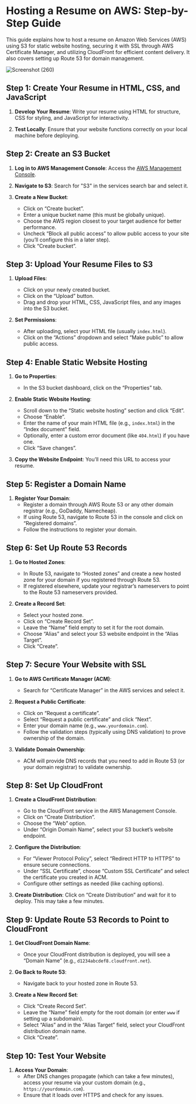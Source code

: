 
# Hosting a Resume on AWS: Step-by-Step Guide

This guide explains how to host a resume on Amazon Web Services (AWS) using S3 for static website hosting, securing it with SSL through AWS Certificate Manager, and utilizing CloudFront for efficient content delivery. It also covers setting up Route 53 for domain management.




![Screenshot (260)](https://github.com/user-attachments/assets/bdd1f26b-ae1a-4fb1-9991-59f30309d301)

## Step 1: Create Your Resume in HTML, CSS, and JavaScript

1. **Develop Your Resume**: Write your resume using HTML for structure, CSS for styling, and JavaScript for interactivity.
   
2. **Test Locally**: Ensure that your website functions correctly on your local machine before deploying.

## Step 2: Create an S3 Bucket

1. **Log in to AWS Management Console**: Access the [AWS Management Console](https://aws.amazon.com/console/).

2. **Navigate to S3**: Search for "S3" in the services search bar and select it.

3. **Create a New Bucket**:
   - Click on “Create bucket”.
   - Enter a unique bucket name (this must be globally unique).
   - Choose the AWS region closest to your target audience for better performance.
   - Uncheck “Block all public access” to allow public access to your site (you’ll configure this in a later step).
   - Click “Create bucket”.

## Step 3: Upload Your Resume Files to S3

1. **Upload Files**:
   - Click on your newly created bucket.
   - Click on the “Upload” button.
   - Drag and drop your HTML, CSS, JavaScript files, and any images into the S3 bucket.

2. **Set Permissions**:
   - After uploading, select your HTML file (usually `index.html`).
   - Click on the “Actions” dropdown and select “Make public” to allow public access.

## Step 4: Enable Static Website Hosting

1. **Go to Properties**:
   - In the S3 bucket dashboard, click on the “Properties” tab.

2. **Enable Static Website Hosting**:
   - Scroll down to the “Static website hosting” section and click “Edit”.
   - Choose “Enable”.
   - Enter the name of your main HTML file (e.g., `index.html`) in the “Index document” field.
   - Optionally, enter a custom error document (like `404.html`) if you have one.
   - Click “Save changes”.

3. **Copy the Website Endpoint**: You’ll need this URL to access your resume.

## Step 5: Register a Domain Name

1. **Register Your Domain**: 
   - Register a domain through AWS Route 53 or any other domain registrar (e.g., GoDaddy, Namecheap).
   - If using Route 53, navigate to Route 53 in the console and click on “Registered domains”.
   - Follow the instructions to register your domain.

## Step 6: Set Up Route 53 Records

1. **Go to Hosted Zones**:
   - In Route 53, navigate to “Hosted zones” and create a new hosted zone for your domain if you registered through Route 53.
   - If registered elsewhere, update your registrar’s nameservers to point to the Route 53 nameservers provided.

2. **Create a Record Set**:
   - Select your hosted zone.
   - Click on “Create Record Set”.
   - Leave the “Name” field empty to set it for the root domain.
   - Choose “Alias” and select your S3 website endpoint in the “Alias Target”.
   - Click “Create”.

## Step 7: Secure Your Website with SSL

1. **Go to AWS Certificate Manager (ACM)**:
   - Search for “Certificate Manager” in the AWS services and select it.

2. **Request a Public Certificate**:
   - Click on “Request a certificate”.
   - Select “Request a public certificate” and click “Next”.
   - Enter your domain name (e.g., `www.yourdomain.com`).
   - Follow the validation steps (typically using DNS validation) to prove ownership of the domain.

3. **Validate Domain Ownership**:
   - ACM will provide DNS records that you need to add in Route 53 (or your domain registrar) to validate ownership.

## Step 8: Set Up CloudFront

1. **Create a CloudFront Distribution**:
   - Go to the CloudFront service in the AWS Management Console.
   - Click on “Create Distribution”.
   - Choose the “Web” option.
   - Under “Origin Domain Name”, select your S3 bucket’s website endpoint.

2. **Configure the Distribution**:
   - For “Viewer Protocol Policy”, select “Redirect HTTP to HTTPS” to ensure secure connections.
   - Under “SSL Certificate”, choose “Custom SSL Certificate” and select the certificate you created in ACM.
   - Configure other settings as needed (like caching options).

3. **Create Distribution**: Click on “Create Distribution” and wait for it to deploy. This may take a few minutes.

## Step 9: Update Route 53 Records to Point to CloudFront

1. **Get CloudFront Domain Name**:
   - Once your CloudFront distribution is deployed, you will see a “Domain Name” (e.g., `d1234abcdef8.cloudfront.net`).

2. **Go Back to Route 53**:
   - Navigate back to your hosted zone in Route 53.

3. **Create a New Record Set**:
   - Click “Create Record Set”.
   - Leave the “Name” field empty for the root domain (or enter `www` if setting up a subdomain).
   - Select “Alias” and in the “Alias Target” field, select your CloudFront distribution domain name.
   - Click “Create”.

## Step 10: Test Your Website

1. **Access Your Domain**: 
   - After DNS changes propagate (which can take a few minutes), access your resume via your custom domain (e.g., `https://yourdomain.com`).
   - Ensure that it loads over HTTPS and check for any issues.

